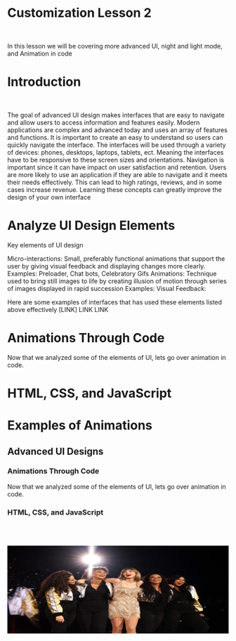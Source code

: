 <html>
    <head>
    <link rel="stylesheet" href="page2.css">
    </head>
    <body>
    <div>
        <!--Description of what customization 2 might be like and the topics that will be covered-->
        <h1>Customization Lesson 2</h1>
        <br>
        <p>In this lesson we will be covering more advanced UI, night and light mode, and Animation in code</p>
    </div>
    <div>
        <h1>Introduction </h1>
        <br>
        <p>The goal of advanced UI design makes interfaces that are easy to navigate and allow users to access information and features easily. 
        Modern applications are complex and advanced today and uses an array of features and functions. It is important to create an easy to understand so users can quickly navigate the interface.
        The interfaces will be used through a variety of devices: phones, desktops, laptops, tablets, ect. Meaning the interfaces have to be responsive to these screen sizes and orientations.
        Navigation is important since it can have impact on user satisfaction and retention. Users are more likely to use an application if they are able to navigate and it meets their needs effectively. This can lead to high ratings, reviews, and in some cases increase revenue.
        Learning these concepts can greatly improve the design of your own interface</p>
    </div>
    <div>
        <h1>Analyze UI Design Elements</h1>
        <p>Key elements of UI design</p>
        <p>Micro-interactions: Small, preferably functional animations that support the user by giving visual feedback and displaying changes more clearly.
        Examples: Preloader, Chat bots, Celebratory Gifs
        Animations: Technique used to bring still images to life by creating illusion of motion through series of images displayed in rapid succession
        Examples:
        Visual Feedback:</p>
        <p>Here are some examples of interfaces that has used these elements listed above effectively [LINK] LINK LINK</p>
    </div>
    <div>
        <h1>Animations Through Code</h1>
        <p>Now that we analyzed some of the elements of UI, lets go over animation in code.</p>
    </div>
    <div>
        <h1>HTML, CSS, and JavaScript</h1>
    </div>
    <h1>Examples of Animations</h1>
    <div class="box"></div>

</body>


<!--Title of the whole lesson-->
<section class="">
<h2>Advanced UI Designs</h2>
</section>

<!--Introduction to the lesson part 1-->





<!--Introduction to the second part of the lesson-->
<section class="">
<h3>Animations Through Code</h3>
<p>Now that we analyzed some of the elements of UI, lets go over animation in code.</p>
<!--Animations can be created through code and students will be learning how to code basic animation-->
</section>

<section class="">
<h3>HTML, CSS, and JavaScript</h3>
<p>    </p>



<div class="container">
  <img src="images/taylorswiftimage.png" alt="Taylor Swift" class="image">
</div>

<head>
  <style>
.container {
  display: flex;
  justify-content: center;
  align-items: center;
  height: 300px;
}
.image {
  width: 600px;
  height: 200px;
  transition: transform 1s ease;
}
.image:hover {
  transform: rotate(360deg);
}
  </style>
</head>
